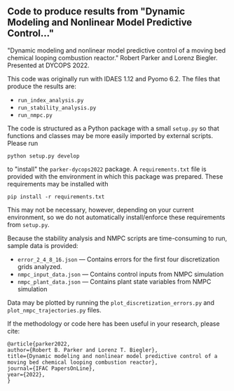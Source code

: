 ## Code to produce results from "Dynamic Modeling and Nonlinear Model Predictive Control..."
"Dynamic modeling and nonlinear model predictive control of a moving bed
chemical looping combustion reactor." Robert Parker and Lorenz Biegler.
Presented at DYCOPS 2022.

This code was originally run with IDAES 1.12 and Pyomo 6.2.
The files that produce the results are:
- `run_index_analysis.py`
- `run_stability_analysis.py`
- `run_nmpc.py`

The code is structured as a Python package with a small `setup.py` so that
functions and classes may be more easily imported by external scripts.
Please run
```
python setup.py develop
```
to "install" the `parker-dycops2022` package.
A `requirements.txt` file is provided with the environment in which this
package was prepared.
These requirements may be installed with
```
pip install -r requirements.txt
```
This may not be necessary, however, depending on your current environment,
so we do not automatically install/enforce these requirements from
`setup.py`.

Because the stability analysis and NMPC scripts are time-consuming to
run, sample data is provided:
- `error_2_4_8_16.json` &mdash; Contains errors for the first four discretization
grids analyzed.
- `nmpc_input_data.json` &mdash; Contains control inputs from NMPC simulation
- `nmpc_plant_data.json` &mdash; Contains plant state variables from NMPC
simulation

Data may be plotted by running the `plot_discretization_errors.py`
and `plot_nmpc_trajectories.py` files.

If the methodology or code here has been useful in your research, please cite:
```
@article{parker2022,
author={Robert B. Parker and Lorenz T. Biegler},
title={Dynamic modeling and nonlinear model predictive control of a moving bed chemical looping combustion reactor},
journal={IFAC PapersOnLine},
year={2022},
}
```
